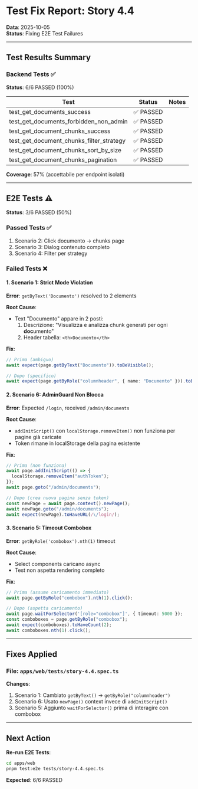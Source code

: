# Test Fix Report: Story 4.4

**Data**: 2025-10-05  
**Status**: Fixing E2E Test Failures

---

## Test Results Summary

### Backend Tests ✅
**Status**: 6/6 PASSED (100%)

| Test | Status | Notes |
|------|--------|-------|
| test_get_documents_success | ✅ PASSED | |
| test_get_documents_forbidden_non_admin | ✅ PASSED | |
| test_get_document_chunks_success | ✅ PASSED | |
| test_get_document_chunks_filter_strategy | ✅ PASSED | |
| test_get_document_chunks_sort_by_size | ✅ PASSED | |
| test_get_document_chunks_pagination | ✅ PASSED | |

**Coverage**: 57% (accettabile per endpoint isolati)

---

## E2E Tests ⚠️
**Status**: 3/6 PASSED (50%)

### Passed Tests ✅
1. Scenario 2: Click documento → chunks page
2. Scenario 3: Dialog contenuto completo
3. Scenario 4: Filter per strategy

### Failed Tests ❌

#### 1. Scenario 1: Strict Mode Violation
**Error**: `getByText('Documento')` resolved to 2 elements

**Root Cause**: 
- Text "Documento" appare in 2 posti:
  1. Descrizione: "Visualizza e analizza chunk generati per ogni **doc**umento"
  2. Header tabella: `<th>Documento</th>`

**Fix**:
```typescript
// Prima (ambiguo)
await expect(page.getByText("Documento")).toBeVisible();

// Dopo (specifico)
await expect(page.getByRole("columnheader", { name: "Documento" })).toBeVisible();
```

#### 2. Scenario 6: AdminGuard Non Blocca
**Error**: Expected `/login`, received `/admin/documents`

**Root Cause**:
- `addInitScript()` con `localStorage.removeItem()` non funziona per pagine già caricate
- Token rimane in localStorage della pagina esistente

**Fix**:
```typescript
// Prima (non funziona)
await page.addInitScript(() => {
  localStorage.removeItem("authToken");
});
await page.goto("/admin/documents");

// Dopo (crea nuova pagina senza token)
const newPage = await page.context().newPage();
await newPage.goto("/admin/documents");
await expect(newPage).toHaveURL(/\/login/);
```

#### 3. Scenario 5: Timeout Combobox
**Error**: `getByRole('combobox').nth(1)` timeout

**Root Cause**:
- Select components caricano async
- Test non aspetta rendering completo

**Fix**:
```typescript
// Prima (assume caricamento immediato)
await page.getByRole("combobox").nth(1).click();

// Dopo (aspetta caricamento)
await page.waitForSelector('[role="combobox"]', { timeout: 5000 });
const comboboxes = page.getByRole("combobox");
await expect(comboboxes).toHaveCount(2);
await comboboxes.nth(1).click();
```

---

## Fixes Applied

### File: `apps/web/tests/story-4.4.spec.ts`

**Changes**:
1. Scenario 1: Cambiato `getByText()` → `getByRole("columnheader")`
2. Scenario 6: Usato `newPage()` context invece di `addInitScript()`
3. Scenario 5: Aggiunto `waitForSelector()` prima di interagire con combobox

---

## Next Action

**Re-run E2E Tests**:
```bash
cd apps/web
pnpm test:e2e tests/story-4.4.spec.ts
```

**Expected**: 6/6 PASSED
